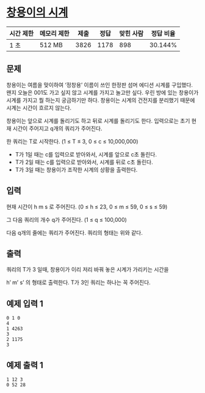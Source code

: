 # [창용이의 시계](https://www.acmicpc.net/problem/12840)

| 시간 제한 | 메모리 제한 | 제출 | 정답 | 맞힌 사람 | 정답 비율 |
| --- | --- | --- | --- | --- | --- |
| 1 초 | 512 MB | 3826 | 1178 | 898 | 30.144% |

## 문제

창용이는 여름을 맞이하여 ‘정창용’ 이름이 쓰인 한정판 섬머 에디션 시계를 구입했다. 왠지 오늘은 001도 가고 싶지 않고 시계를 가지고 놀고만 싶다. 우린 방에 있는 창용이가 시계를 가지고 뭘 하는지 궁금하기만 하다. 창용이는 시계의 건전지를 분리했기 때문에 시계는 시간이 흐르지 않는다.

창용이는 앞으로 시계를 돌리기도 하고 뒤로 시계를 돌리기도 한다. 입력으로는 초기 현재 시간이 주어지고 q개의 쿼리가 주어진다.

한 쿼리는 T로 시작한다. (1 ≤ T ≤ 3, 0 ≤ c ≤ 10,000,000)

- T가 1일 때는 c를 입력으로 받아와서, 시계를 앞으로 c초 돌린다.
- T가 2일 때는 c를 입력으로 받아와서, 시계를 뒤로 c초 돌린다.
- T가 3일 때는 창용이가 조작한 시계의 상황을 출력한다.

## 입력

현재 시간이 h m s 로 주어진다. (0 ≤ h ≤ 23, 0 ≤ m ≤ 59, 0 ≤ s ≤ 59)

그 다음 쿼리의 개수 q가 주어진다. (1 ≤ q ≤ 100,000)

다음 q개의 줄에는 쿼리가 주어진다. 쿼리의 형태는 위와 같다.

## 출력

쿼리의 T가 3 일때, 창용이가 이리 저리 바꿔 놓은 시계가 가리키는 시간을

h’ m’ s’ 의 형태로 출력한다. T가 3인 쿼리는 하나는 꼭 주어진다.

## 예제 입력 1

```
0 1 0
4
1 4263
3
2 1175
3

```

## 예제 출력 1

```
1 12 3
0 52 28
```
